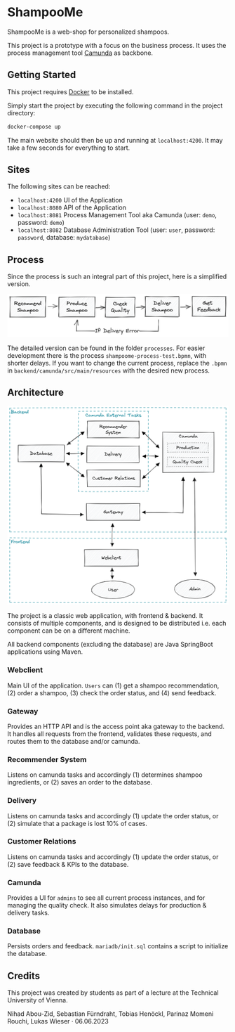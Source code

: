 # ShampooMe

ShampooMe is a web-shop for personalized shampoos.

This project is a prototype with a focus on the business process. It uses the process management tool [Camunda](https://camunda.com/) as backbone.

## Getting Started

This project requires [Docker](https://www.docker.com/get-started) to be installed. 

Simply start the project by executing the following command in the project directory:

```bash
docker-compose up
```

The main website should then be up and running at `localhost:4200`.
It may take a few seconds for everything to start.

## Sites

The following sites can be reached:

* `localhost:4200` UI of the Application
* `localhost:8080` API of the Application
* `localhost:8081` Process Management Tool aka Camunda (user: `demo`, password: `demo`)
* `localhost:8082` Database Administration Tool (user: `user`, password: `password`, database: `mydatabase`)

## Process

Since the process is such an integral part of this project, here is a simplified version. 

![process-diagram](docs/process-diagram.png)

The detailed version can be found in the folder `processes`.
For easier development there is the process `shampoome-process-test.bpmn`, with shorter delays.
If you want to change the current process, replace the `.bpmn` in `backend/camunda/src/main/resources` with the desired new process.

## Architecture

![architecture-diagram](docs/architecture-diagram.png)

The project is a classic web application, with frontend & backend. It consists of multiple components, and is designed to be distributed i.e. each component can be on a different machine.

All backend components (excluding the database) are Java SpringBoot applications using Maven.

### Webclient

Main UI of the application. `Users` can (1) get a shampoo recommendation, (2) order a shampoo, (3) check the order status, and (4) send feedback.

### Gateway

Provides an HTTP API and is the access point aka gateway to the backend. It handles all requests from the frontend, validates these requests, and routes them to the database and/or camunda.

### Recommender System

Listens on camunda tasks and accordingly (1) determines shampoo ingredients, or (2) saves an order to the database.

### Delivery

Listens on camunda tasks and accordingly (1) update the order status, or (2) simulate that a package is lost 10% of cases.

### Customer Relations

Listens on camunda tasks and accordingly (1) update the order status, or (2) save feedback & KPIs to the database.

### Camunda

Provides a UI for `admins` to see all current process instances, and for managing the quality check.
It also simulates delays for production & delivery tasks.

### Database

Persists orders and feedback. `mariadb/init.sql` contains a script to initialize the database.

## Credits

This project was created by students as part of a lecture at the Technical University of Vienna.

Nihad Abou-Zid, Sebastian Fürndraht, Tobias Henöckl, Parinaz Momeni Rouchi, Lukas Wieser · 06.06.2023
